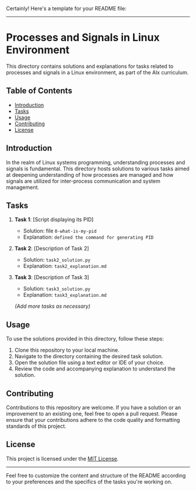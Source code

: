 Certainly! Here's a template for your README file:

---

# Processes and Signals in Linux Environment

This directory contains solutions and explanations for tasks related to processes and signals in a Linux environment, as part of the Alx curriculum.

## Table of Contents

- [Introduction](#introduction)
- [Tasks](#tasks)
- [Usage](#usage)
- [Contributing](#contributing)
- [License](#license)

## Introduction

In the realm of Linux systems programming, understanding processes and signals is fundamental. This directory hosts solutions to various tasks aimed at deepening understanding of how processes are managed and how signals are utilized for inter-process communication and system management.

## Tasks

1. **Task 1**: [Script displaying its PID]
   - Solution: file `0-what-is-my-pid`
   - Explanation: `defined the command for generating PID`

2. **Task 2**: [Description of Task 2]
   - Solution: `task2_solution.py`
   - Explanation: `task2_explanation.md`

3. **Task 3**: [Description of Task 3]
   - Solution: `task3_solution.py`
   - Explanation: `task3_explanation.md`

   _(Add more tasks as necessary)_

## Usage

To use the solutions provided in this directory, follow these steps:

1. Clone this repository to your local machine.
2. Navigate to the directory containing the desired task solution.
3. Open the solution file using a text editor or IDE of your choice.
4. Review the code and accompanying explanation to understand the solution.

## Contributing

Contributions to this repository are welcome. If you have a solution or an improvement to an existing one, feel free to open a pull request. Please ensure that your contributions adhere to the code quality and formatting standards of this project.

## License

This project is licensed under the [MIT License](LICENSE).

---

Feel free to customize the content and structure of the README according to your preferences and the specifics of the tasks you're working on.
